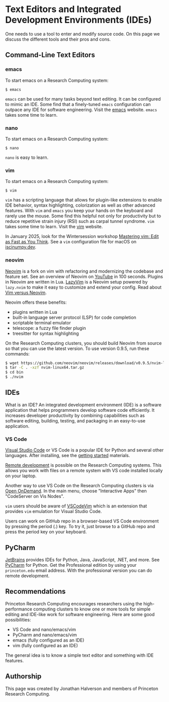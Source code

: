# Text Editors and Integrated Development Environments (IDEs)

One needs to use a tool to enter and modify source code. On this page we discuss the different tools and their pros and cons.

## Command-Line Text Editors

### emacs

To start emacs on a Research Computing system:

```
$ emacs
```

`emacs` can be used for many tasks beyond text editing. It can be configured to mimic an IDE. Some find that a finely-tuned `emacs` configuration can outpace any IDE for software engineering. Visit the [emacs](https://www.gnu.org/software/emacs/) website. `emacs` takes some time to learn.

### nano

To start emacs on a Research Computing system:

```
$ nano
```

`nano` is easy to learn.

### vim

To start emacs on a Research Computing system:

```
$ vim
```

`vim` has a scripting language that allows for plugin-like extensions to enable IDE behavior, syntax highlighting, colorization as well as other advanced features. With `vim` and `emacs` you keep your hands on the keyboard and rarely use the mouse. Some find this helpful not only for productivity but to reduce repetitive strain injury (RSI) such as carpal tunnel syndrome. `vim` takes some time to learn. Visit the [vim](https://www.vim.org/) website.

In January 2025, look for the Wintersession workshop [Mastering vim: Edit as Fast as You Think](https://github.com/troycomi/intermediate-vim). See a `vim` configuration file for macOS on [iscinumpy.dev](https://iscinumpy.dev/post/setup-a-new-mac/).

### neovim

[Neovim](https://neovim.io/) is a fork on vim with refactoring and modernizing the codebase and feature set. See an overview of Neovim on [YouTube](https://www.youtube.com/watch?v=c4OyfL5o7DU) in 100 seconds. Plugins in Neovim are written in Lua. [LazyVim](https://www.lazyvim.org/) is a Neovim setup powered by `lazy.nvim` to make it easy to customize and extend your config. Read about [Vim versus Neovim](https://lazyvim-ambitious-devs.phillips.codes/course/chapter-1/).

Neovim offers these benefits:

- plugins written in Lua  
- built-in language server protocol (LSP) for code completion
- scriptable terminal emulator
- telescope: a fuzzy file finder plugin
- treesitter for syntax highlighting

On the Research Computing clusters, you should build Neovim from source so that you can use the latest version. To use version 0.9.5, run these commands: 

```bash
$ wget https://github.com/neovim/neovim/releases/download/v0.9.5/nvim-linux64.tar.gz
$ tar -C . -xzf nvim-linux64.tar.gz
$ cd bin
$ ./nvim
```

## IDEs

What is an IDE? An integrated development environment (IDE) is a software application that helps programmers develop software code efficiently. It increases developer productivity by combining capabilities such as software editing, building, testing, and packaging in an easy-to-use application.

### VS Code

[Visual Studio Code](https://code.visualstudio.com/) or VS Code is a popular IDE for Python and several other languages. After installing, see the [getting started](https://code.visualstudio.com/docs/?dv=osx) materials.

[Remote development](https://researchcomputing.princeton.edu/support/knowledge-base/vs-code) is possible on the Research Computing systems. This allows you work with files on a remote system with VS code installed locally on your laptop.

Another way to use VS Code on the Research Computing clusters is via [Open OnDemand](https://researchcomputing.princeton.edu/support/knowledge-base/connect-web). In the main menu, choose "Interactive Apps" then "CodeServer on Vis Nodes".

`vim` users should be aware of [VSCodeVim](https://marketplace.visualstudio.com/items?itemName=vscodevim.vim) which is an extension that provides `vim` emulation for Visual Studio Code.

Users can work on GitHub repo in a browser-based VS Code environment by pressing the period (.) key. To try it, just browse to a GitHub repo and press the period key on your keyboard.

## PyCharm

[JetBrains](https://www.jetbrains.com/) provides IDEs for Python, Java, JavaScript, .NET, and more. See [PyCharm](https://www.jetbrains.com/pycharm/) for Python. Get the Professional edition by using your `princeton.edu` email address. With the professional version you can do remote development.

## Recommendations

Princeton Research Computing encourages researchers using the high-performance computing clusters to know one or more tools for simple editing and IDE-like work for software engineering. Here are some good possibilities:

- VS Code and nano/emacs/vim
- PyCharm and nano/emacs/vim
- emacs (fully configured as an IDE)
- vim (fully configured as an IDE)

The general idea is to know a simple text editor and something with IDE features.

## Authorship

This page was created by Jonathan Halverson and members of Princeton Research Computing.
